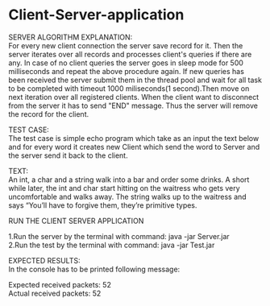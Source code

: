 # Client-Server-application

SERVER ALGORITHM EXPLANATION:  
For every new client connection the server save record for it.
Then the server iterates over all records and processes client's queries if there are any.
In case of no client queries the server goes in sleep mode for 500 milliseconds and repeat the above procedure again.
If new queries has been received the server submit them in the thread pool and wait for all task to be completed
with timeout 1000 miliseconds(1 second).Then move on next iteration over all registered clients. 
When the client want to disconnect from the server it has to send "END" message. 
Thus the server will remove the record for the client.

TEST CASE:  
The test case is simple echo program which take as an input the text below and for every word 
it creates new Client which send the word to Server and the server send it back to the client.

TEXT:  
An int, a char and a string walk into a bar and order some drinks. 
A short while later, the int and char start hitting on the waitress who gets very uncomfortable and walks away.
The string walks up to the waitress and says “You’ll have to forgive them, they’re primitive types.


RUN THE CLIENT SERVER APPLICATION  

1.Run the server by the terminal with command: java -jar Server.jar  
2.Run the test by the terminal with command: java -jar Test.jar  

EXPECTED RESULTS:  
In the console has to be printed following message:  

Expected received packets: 52  
Actual received packets: 52  
